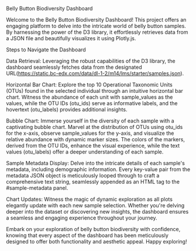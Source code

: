 
Belly Button Biodiversity Dashboard

Welcome to the Belly Button Biodiversity Dashboard! This project offers an engaging platform to delve into the intricate world of belly button samples. By harnessing the power of the D3 library, it effortlessly retrieves data from a JSON file and beautifully visualizes it using Plotly.js.

Steps to Navigate the Dashboard

Data Retrieval: Leveraging the robust capabilities of the D3 library, the dashboard seamlessly fetches data from the designated URL(https://static.bc-edx.com/data/dl-1-2/m14/lms/starter/samples.json).

Horizontal Bar Chart: Explore the top 10 Operational Taxonomic Units (OTUs) found in the selected individual through an intuitive horizontal bar chart. Witness the abundance of each unit with sample_values as the values, while the OTU IDs (otu_ids) serve as informative labels, and the hovertext (otu_labels) provides additional insights.

Bubble Chart: Immerse yourself in the diversity of each sample with a captivating bubble chart. Marvel at the distribution of OTUs using otu_ids for the x-axis, observe sample_values for the y-axis, and visualize the relative abundance with dynamic marker sizes. The colors of the markers, derived from the OTU IDs, enhance the visual experience, while the text values (otu_labels) offer a deeper understanding of each sample.

Sample Metadata Display: Delve into the intricate details of each sample's metadata, including demographic information. Every key-value pair from the metadata JSON object is meticulously looped through to craft a comprehensive text string, seamlessly appended as an HTML tag to the #sample-metadata panel.

Chart Updates: Witness the magic of dynamic exploration as all plots elegantly update with each new sample selection. Whether you're delving deeper into the dataset or discovering new insights, the dashboard ensures a seamless and engaging experience throughout your journey.

Embark on your exploration of belly button biodiversity with confidence, knowing that every aspect of the dashboard has been meticulously designed to offer both functionality and aesthetic appeal. Happy exploring!